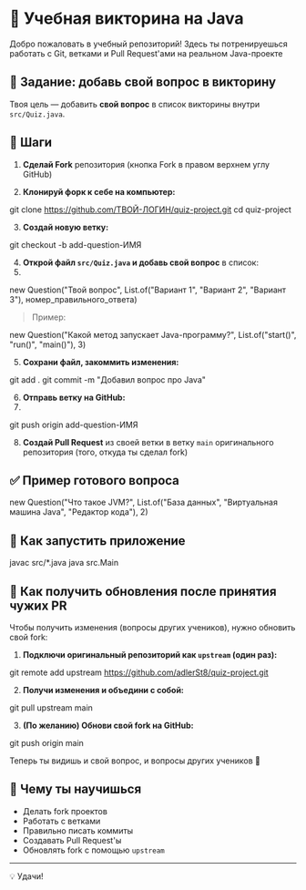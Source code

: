 # 🧠 Учебная викторина на Java

Добро пожаловать в учебный репозиторий! Здесь ты потренируешься работать с Git, ветками и Pull Request'ами на реальном Java-проекте

## 🧩 Задание: добавь свой вопрос в викторину

Твоя цель — добавить **свой вопрос** в список викторины внутри `src/Quiz.java`.

## 🚀 Шаги

1. **Сделай Fork** репозитория (кнопка Fork в правом верхнем углу GitHub)

2. **Клонируй форк к себе на компьютер:**


git clone https://github.com/ТВОЙ-ЛОГИН/quiz-project.git
cd quiz-project


3. **Создай новую ветку:**


git checkout -b add-question-ИМЯ


4. **Открой файл `src/Quiz.java` и добавь свой вопрос** в список:
5. 
new Question("Твой вопрос", List.of("Вариант 1", "Вариант 2", "Вариант 3"), номер_правильного_ответа)

> Пример:

new Question("Какой метод запускает Java-программу?", List.of("start()", "run()", "main()"), 3)


5. **Сохрани файл, закоммить изменения:**

git add .
git commit -m "Добавил вопрос про Java"


6. **Отправь ветку на GitHub:**
7. 
git push origin add-question-ИМЯ


8. **Создай Pull Request** из своей ветки в ветку `main` оригинального репозитория (того, откуда ты сделал fork)

## ✅ Пример готового вопроса

new Question("Что такое JVM?", List.of("База данных", "Виртуальная машина Java", "Редактор кода"), 2)


## 🧪 Как запустить приложение

javac src/*.java
java src.Main

## 🔄 Как получить обновления после принятия чужих PR

Чтобы получить изменения (вопросы других учеников), нужно обновить свой fork:

1. **Подключи оригинальный репозиторий как `upstream` (один раз):**

git remote add upstream https://github.com/adlerSt8/quiz-project.git


2. **Получи изменения и объедини с собой:**

git pull upstream main


3. **(По желанию) Обнови свой fork на GitHub:**

git push origin main

Теперь ты видишь и свой вопрос, и вопросы других учеников 👏

## 🧠 Чему ты научишься

- Делать fork проектов
- Работать с ветками
- Правильно писать коммиты
- Создавать Pull Request'ы
- Обновлять fork с помощью `upstream`

---

💡 Удачи!
